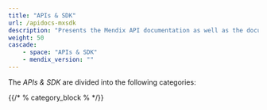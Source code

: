 ```yaml
---
title: "APIs & SDK"
url: /apidocs-mxsdk
description: "Presents the Mendix API documentation as well as the documentation for the Mendix Platform SDK."
weight: 50
cascade:
    - space: "APIs & SDK"
    - mendix_version: ""
---
```


The *APIs & SDK* are divided into the following categories:

{{/* % category_block % */}}

